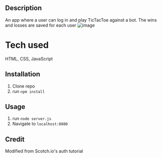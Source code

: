 ## Description
An app where a user can log in and play TicTacToe against a bot. The wins and losses are saved for each user
![image](https://user-images.githubusercontent.com/112410929/201452006-0189c773-842c-4a7d-9d89-43939891f052.png)

# Tech used
HTML, CSS, JavaScript

## Installation

1. Clone repo
2. run `npm install`

## Usage

1. run `node server.js`
2. Navigate to `localhost:8080`

## Credit

Modified from Scotch.io's auth tutorial
